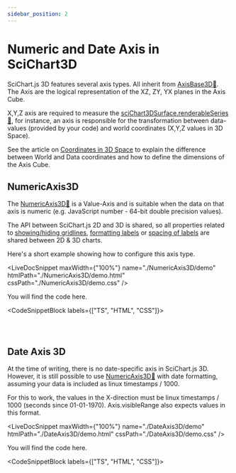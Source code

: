 ```yaml
---
sidebar_position: 2
---
```


# Numeric and Date Axis in SciChart3D

SciChart.js 3D features several axis types. All inherit from [AxisBase3D:blue_book:](https://www.scichart.com/documentation/js/current/typedoc/classes/axisbase3d.html). The Axis are the logical representation of the XZ, ZY, YX planes in the Axis Cube.

X,Y,Z axis are required to measure the [sciChart3DSurface.renderableSeries:blue_book:](https://www.scichart.com/documentation/js/current/typedoc/classes/scichart3dsurface.html#renderableseries), for instance, an axis is responsible for the transformation between data-values (provided by your code) and world coordinates (X,Y,Z values in 3D Space).

See the article on [Coordinates in 3D Space](/3d-charts/scichart-3d-basics/coordinates-in-3d-space/index.md) to explain the difference between World and Data coordinates and how to define the dimensions of the Axis Cube.

NumericAxis3D
-------------

The [NumericAxis3D:blue_book:](https://www.scichart.com/documentation/js/current/typedoc/classes/numericaxis3d.html) is a Value-Axis and is suitable when the data on that axis is numeric (e.g. JavaScript number - 64-bit double precision values).

The API between SciChart.js 2D and 3D is shared, so all properties related to [showing/hiding gridlines](/2d-charts/axis-api/axis-styling/visibility-of-axis-elements/index.md), [formatting labels](/2d-charts/axis-api/axis-labels/label-provider-api-overview/index.md) or [spacing of labels](/2d-charts/axis-api/axis-tick-label-interval/gridline-and-label-spacing-interval/index.md) are shared between 2D & 3D charts.

Here's a short example showing how to configure this axis type.

<LiveDocSnippet maxWidth={"100%"} name="./NumericAxis3D/demo" htmlPath="./NumericAxis3D/demo.html" cssPath="./NumericAxis3D/demo.css" />

You will find the code here.

<CodeSnippetBlock labels={["TS", "HTML", "CSS"]}>
```ts showLineNumbers file=./NumericAxis3D/demo.ts
```
```html showLineNumbers file=./NumericAxis3D/demo.html
```
```css showLineNumbers file=./NumericAxis3D/demo.css
```
</CodeSnippetBlock>

Date Axis 3D
------------

At the time of writing, there is no date-specific axis in SciChart.js 3D. However, it is still possible to use [NumericAxis3D:blue_book:](https://www.scichart.com/documentation/js/current/typedoc/classes/numericaxis3d.html) with date formatting, assuming your data is included as linux timestamps / 1000.

For this to work, the values in the X-direction must be linux timestamps / 1000 (seconds since 01-01-1970). Axis.visibleRange also expects values in this format.

<LiveDocSnippet maxWidth={"100%"} name="./DateAxis3D/demo" htmlPath="./DateAxis3D/demo.html" cssPath="./DateAxis3D/demo.css" />

You will find the code here.

<CodeSnippetBlock labels={["TS", "HTML", "CSS"]}>
```ts showLineNumbers file=./DateAxis3D/demo.ts
```
```html showLineNumbers file=./DateAxis3D/demo.html
```
```css showLineNumbers file=./DateAxis3D/demo.css
```
</CodeSnippetBlock>